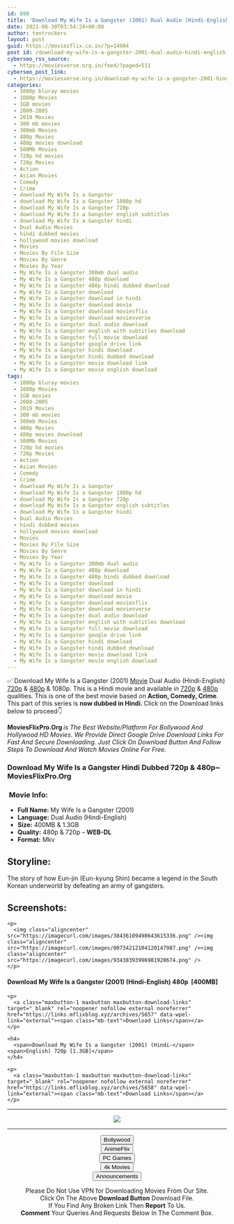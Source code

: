 ```yaml
---
id: 698
title: 'Download My Wife Is a Gangster (2001) Dual Audio (Hindi-English) 480p [400MB] || 720p [1.3GB]'
date: 2021-08-30T03:54:24+00:00
author: tentrockers
layout: post
guid: https://moviezflix.co.in/?p=14984
post id: /download-my-wife-is-a-gangster-2001-dual-audio-hindi-english-480p-400mb-720p-1-3gb/
cyberseo_rss_source:
  - https://moviesverse.org.in/feed/?paged=511
cyberseo_post_link:
  - https://moviesverse.org.in/download-my-wife-is-a-gangster-2001-hindi-480p-720p/
categories:
  - 1080p bluray movies
  - 1080p Movies
  - 1GB movies
  - 2000-2005
  - 2019 Movies
  - 300 mb movies
  - 300mb Movies
  - 480p Movies
  - 480p movies download
  - 500Mb Movies
  - 720p hd movies
  - 720p Movies
  - Action
  - Asian Movies
  - Comedy
  - Crime
  - download My Wife Is a Gangster
  - download My Wife Is a Gangster 1080p hd
  - download My Wife Is a Gangster 720p
  - download My Wife Is a Gangster english subtitles
  - download My Wife Is a Gangster hindi
  - Dual Audio Movies
  - hindi dubbed movies
  - hollywood movies download
  - Movies
  - Movies By File Size
  - Movies By Genre
  - Movies By Year
  - My Wife Is a Gangster 300mb dual audio
  - My Wife Is a Gangster 480p download
  - My Wife Is a Gangster 480p hindi dubbed download
  - My Wife Is a Gangster download
  - My Wife Is a Gangster download in hindi
  - My Wife Is a Gangster download movie
  - My Wife Is a Gangster download moviesflix
  - My Wife Is a Gangster download moviesverse
  - My Wife Is a Gangster dual audio download
  - My Wife Is a Gangster english with subtitles download
  - My Wife Is a Gangster full movie download
  - My Wife Is a Gangster google drive link
  - My Wife Is a Gangster hindi download
  - My Wife Is a Gangster hindi dubbed download
  - My Wife Is a Gangster movie download link
  - My Wife Is a Gangster movie english download
tags:
  - 1080p bluray movies
  - 1080p Movies
  - 1GB movies
  - 2000-2005
  - 2019 Movies
  - 300 mb movies
  - 300mb Movies
  - 480p Movies
  - 480p movies download
  - 500Mb Movies
  - 720p hd movies
  - 720p Movies
  - Action
  - Asian Movies
  - Comedy
  - Crime
  - download My Wife Is a Gangster
  - download My Wife Is a Gangster 1080p hd
  - download My Wife Is a Gangster 720p
  - download My Wife Is a Gangster english subtitles
  - download My Wife Is a Gangster hindi
  - Dual Audio Movies
  - hindi dubbed movies
  - hollywood movies download
  - Movies
  - Movies By File Size
  - Movies By Genre
  - Movies By Year
  - My Wife Is a Gangster 300mb dual audio
  - My Wife Is a Gangster 480p download
  - My Wife Is a Gangster 480p hindi dubbed download
  - My Wife Is a Gangster download
  - My Wife Is a Gangster download in hindi
  - My Wife Is a Gangster download movie
  - My Wife Is a Gangster download moviesflix
  - My Wife Is a Gangster download moviesverse
  - My Wife Is a Gangster dual audio download
  - My Wife Is a Gangster english with subtitles download
  - My Wife Is a Gangster full movie download
  - My Wife Is a Gangster google drive link
  - My Wife Is a Gangster hindi download
  - My Wife Is a Gangster hindi dubbed download
  - My Wife Is a Gangster movie download link
  - My Wife Is a Gangster movie english download
---
```

<div class="thecontent clearfix">
  <p>
    ✅ Download My Wife Is a Gangster (2001) <a href="https://moviesverse.org.in/category/movies/" data-wpel-link="internal">Movie</a> Dual Audio (Hindi-English) <a href="https://moviesverse.org.in/720p-movies/" data-wpel-link="internal">720p</a>&nbsp;&&nbsp;<a href="https://moviesverse.org.in/480p-movies/" data-wpel-link="internal">480p</a> & 1080p. This is a Hindi movie and available in <a href="https://moviesverse.org.in/720p-movies/" data-wpel-link="internal">720p</a>&nbsp;&&nbsp;<a href="https://moviesverse.org.in/480p-movies/" data-wpel-link="internal">480p</a> qualities. This is one of the best movie based on <strong>Action, Comedy, Crime</strong>. This part of this series is <strong>now dubbed in <span>Hindi.&nbsp;</span></strong><span>Click on the Download links below to proceed👇</span>
  </p>
  
  <p>
    <strong><span>MoviesFlixPro.Org&nbsp;</span></strong><em>is The Best Website/Platform For Bollywood And Hollywood HD Movies. We Provide Direct Google Drive Download Links For Fast And Secure Downloading. Just Click On Download Button And Follow Steps To&nbsp;Download And Watch Movies Online For Free.</em>
  </p>
  
  <h3>
    <span>Download My Wife Is a Gangster Hindi Dubbed 720p & 480p~ MoviesFlixPro.Org</span>
  </h3>
  
  <h3>
    <span>&nbsp;Movie Info:&nbsp;</span>
  </h3>
  
  <ul>
    <li>
      <strong>Full Name: </strong>My Wife Is a Gangster (2001)
    </li>
    <li>
      <strong>Language:</strong> Dual Audio (Hindi-English)
    </li>
    <li>
      <strong>Size:</strong> 400MB & 1.3GB
    </li>
    <li>
      <strong>Quality:</strong> 480p & 720p – <span><strong>WEB-DL</strong></span>
    </li>
    <li>
      <strong>Format:</strong>&nbsp;Mkv
    </li>
  </ul>
  
  <h2>
    <span>Storyline:</span>
  </h2>
  
  <p>
    The story of how Eun-jin (Eun-kyung Shin) became a legend in the South Korean underworld by defeating an army of gangsters.
  </p>
  
  <div class="summary_text">
    <h2>
      <span>Screenshots:</span>
    </h2>
    
    <p>
      <img class="aligncenter" src="https://imagecurl.com/images/38436109498643615336.png" /><img class="aligncenter" src="https://imagecurl.com/images/00734212104120147987.png" /><img class="aligncenter" src="https://imagecurl.com/images/93438393996981920674.png" />
    </p>
  </div>
  
  <div class="inline canwrap">
    <h4>
      <span>Download My Wife Is a Gangster (2001) (Hindi-English) </span><span>480p&nbsp; [400MB]</span>
    </h4>
    
    <p>
      <a class="maxbutton-1 maxbutton maxbutton-download-links" target="_blank" rel="noopener nofollow external noreferrer" href="https://links.mflixblog.xyz/archives/5657" data-wpel-link="external"><span class="mb-text">Download Links</span></a>
    </p>
    
    <h4>
      <span>Download My Wife Is a Gangster (2001) (Hindi-</span><span>English) 720p [1.3GB]</span>
    </h4>
    
    <p>
      <a class="maxbutton-1 maxbutton maxbutton-download-links" target="_blank" rel="noopener nofollow external noreferrer" href="https://links.mflixblog.xyz/archives/5658" data-wpel-link="external"><span class="mb-text">Download Links</span></a>
    </p>
  </div>
</div>

<center>
  </p> 
  
  <hr />
  
  <p>
    <a href="http://gdrivepro.xyz/join.php" data-wpel-link="external" target="_blank" rel="nofollow external noopener noreferrer"><img src="https://i.imgur.com/FhMdWdW.png" /></a>
  </p>
  
  <hr />
  
  <p>
    <a href="https://dogemovies.xyz" target="_blank" data-wpel-link="external" rel="nofollow external noopener noreferrer"><button class="button button5">Bollywood</button></a><br /> <a href="https://animeflix.in" target="_blank" data-wpel-link="external" rel="nofollow external noopener noreferrer"><button class="button button5">AnimeFlix</button></a><br /> <a href="https://gamesflix.net/" target="_blank" data-wpel-link="external" rel="nofollow external noopener noreferrer"><button class="button button5">PC Games</button></a><br /> <a href="https://uhdmovies.in" target="_blank" data-wpel-link="external" rel="nofollow external noopener noreferrer"><button class="button button5">4k Movies</button></a><br /> <a href="https://moviesverse.org.in/announcements/" target="_blank" data-wpel-link="internal" rel="noopener"><button class="button button5">Announcements</button></a>
  </p>
  
  <div class="alert alert-danger">
    Please Do Not Use VPN for Downloading Movies From Our Site.
  </div>
  
  <div class="alert alert-success">
    Click On The Above <strong>Download Button</strong> Download File.
  </div>
  
  <div class="alert alert-warning">
    If You Find Any Broken Link Then <strong>Report</strong> To Us.
  </div>
  
  <div class="alert alert-info">
    <strong>Comment</strong> Your Queries And Requests Below In The Comment Box.
  </div>
  
  <p>
    </center>
  </p>